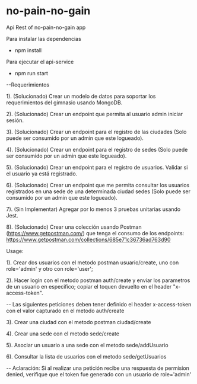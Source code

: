 # no-pain-no-gain
Api Rest of no-pain-no-gain app

Para instalar las dependencias
* npm install

Para ejecutar el api-service
* npm run start

--Requerimientos

1). (Solucionado) Crear un modelo de datos para soportar los requerimientos del gimnasio usando MongoDB.

2). (Solucionado) Crear un endpoint que permita al usuario admin iniciar sesión.

3). (Solucionado) Crear un endpoint para el registro de las ciudades (Solo puede ser consumido por un admin que     este logueado).

4). (Solucionado) Crear un endpoint para el registro de sedes (Solo puede ser consumido por un admin que este       logueado).

5). (Solucionado) Crear un endpoint para el registro de usuarios. Validar si el usuario ya está registrado.

6). (Solucionado) Crear un endpoint que me permita consultar los usuarios registrados en una sede de una            determinada ciudad sedes (Solo puede ser consumido por un admin que este logueado).

7). (Sin Implementar) Agregar por lo menos 3 pruebas unitarias usando Jest.

8). (Solucionado) Crear una colección usando Postman (https://www.getpostman.com/)  que tenga el consumo de los     endpoints: https://www.getpostman.com/collections/685e71c36736ad763d90



Usage:

1). Crear dos usuarios con el metodo postman usuario/create, uno con role='admin' y otro con role='user';

2). Hacer login con el metodo postman auth/create y enviar los parametros de un usuario en especifico; copiar el toquen devuelto en el header "x-access-token".

-- Las siguientes peticiones deben tener definido el header x-access-token con el valor capturado en el metodo auth/create

3). Crear una ciudad con el metodo postman ciudad/create

4). Crear una sede con el metodo sede/create

5). Asociar un usuario a una sede con el metodo sede/addUsuario

6). Consultar la lista de usuarios con el metodo sede/getUsuarios

-- Aclaración:
Si al realizar una petición recibe una respuesta de permision denied, verifique que el token fue generado con un usuario de role='admin'